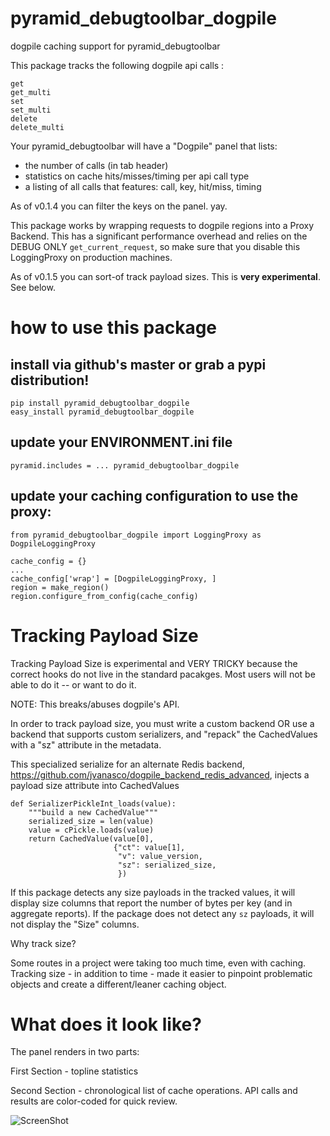 pyramid_debugtoolbar_dogpile
============================

dogpile caching support for pyramid_debugtoolbar

This package tracks the following dogpile api calls :

	get
	get_multi
	set
	set_multi
	delete
	delete_multi

Your pyramid_debugtoolbar will have a "Dogpile" panel that lists:

* the number of calls (in tab header)
* statistics on cache hits/misses/timing per api call type
* a listing of all calls that features: call, key, hit/miss, timing
	
As of v0.1.4 you can filter the keys on the panel. yay.

This package works by wrapping requests to dogpile regions into a Proxy Backend.  This has a significant performance overhead and relies on the DEBUG ONLY `get_current_request`, so make sure that you disable this LoggingProxy on production machines.

As of v0.1.5 you can sort-of track payload sizes.  This is **very experimental**.  See below.


how to use this package
=======================

## install via github's master or grab a pypi distribution!

	pip install pyramid_debugtoolbar_dogpile
	easy_install pyramid_debugtoolbar_dogpile

## update your ENVIRONMENT.ini file

    pyramid.includes = ... pyramid_debugtoolbar_dogpile

## update your caching configuration to use the proxy:

    from pyramid_debugtoolbar_dogpile import LoggingProxy as DogpileLoggingProxy

    cache_config = {}
    ...
    cache_config['wrap'] = [DogpileLoggingProxy, ]
    region = make_region()
    region.configure_from_config(cache_config)


Tracking Payload Size
=======================

Tracking Payload Size is experimental and VERY TRICKY because the correct hooks do not live in the standard pacakges.  Most users will not be able to do it -- or want to do it.

NOTE: This breaks/abuses dogpile's API.

In order to track payload size, you must write a custom backend OR use a backend that supports custom serializers, and "repack" the CachedValues with a "sz" attribute in the metadata.

This specialized serialize for an alternate Redis backend, https://github.com/jvanasco/dogpile_backend_redis_advanced, injects a payload size attribute into CachedValues

	def SerializerPickleInt_loads(value):
		"""build a new CachedValue"""
		serialized_size = len(value)
		value = cPickle.loads(value)
		return CachedValue(value[0],
						   {"ct": value[1],
							"v": value_version,
							"sz": serialized_size,
							})

If this package detects any size payloads in the tracked values, it will display size columns that report the number of bytes per key (and in aggregate reports).  If the package
does not detect any `sz` payloads, it will not display the "Size" columns.

Why track size?

Some routes in a project were taking too much time, even with caching.  Tracking size - in addition to time - made it easier to pinpoint problematic objects and create a different/leaner caching object.


What does it look like?
=======================

The panel renders in two parts:

First Section - topline statistics

Second Section - chronological list of cache operations. API calls and results are color-coded for quick review.

![ScreenShot](https://raw.github.com/jvanasco/pyramid_debugtoolbar_dogpile/master/screenshot.png)
